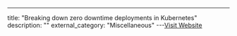 ---
title: "Breaking down zero downtime deployments in Kubernetes"
description: ""
external_category: "Miscellaneous"
---[Visit Website](https://deepsource.io/blog/zero-downtime-deployment/)

